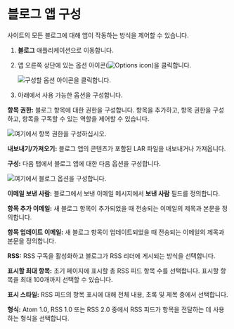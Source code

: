 # 블로그 앱 구성

사이트의 모든 블로그에 대해 앱이 작동하는 방식을 제어할 수 있습니다.

1. **블로그** 애플리케이션으로 이동합니다.

1. 앱 오른쪽 상단에 있는 옵션 아이콘(![Options icon](../../images/icon-options.png))을 클릭합니다.

    ![구성할 옵션 아이콘을 클릭합니다.](configuring-the-blogs-app/images/01.png)

1. 아래에서 사용 가능한 옵션을 구성합니다.

**항목 권한:** 블로그 항목에 대한 권한을 구성합니다. 항목을 추가하고, 항목 권한을 구성하고, 항목을 구독할 수 있는 역할을 제어할 수 있습니다.

![여기에서 항목 권한을 구성하십시오.](configuring-the-blogs-app/images/02.png)

**내보내기/가져오기:** 블로그 앱의 콘텐츠가 포함된 LAR 파일을 내보내거나 가져옵니다.

**구성:** 다음 탭에서 블로그 앱에 대한 다음 옵션을 구성합니다.

![여기에서 블로그 옵션을 구성합니다.](configuring-the-blogs-app/images/04.png)

**이메일 보낸 사람:** 블로그에서 보낸 이메일 메시지에서 **보낸 사람** 필드를 정의합니다.

**항목 추가 이메일:** 새 블로그 항목이 추가되었을 때 전송되는 이메일의 제목과 본문을 정의합니다.

**항목 업데이트 이메일:** 새 블로그 항목이 업데이트되었을 때 전송되는 이메일의 제목과 본문을 정의합니다.

**RSS:** RSS 구독을 활성화하고 블로그가 RSS 리더에 게시되는 방식을 선택합니다.

**표시할 최대 항목:** 초기 페이지에 표시할 총 RSS 피드 항목 수를 선택합니다. 표시할 항목을 최대 100개까지 선택할 수 있습니다.

**표시 스타일:** RSS 피드의 항목 표시에 대해 전체 내용, 초록 및 제목 중에서 선택합니다.

**형식:** Atom 1.0, RSS 1.0 또는 RSS 2.0 중에서 RSS 피드가 항목을 전달하는 데 사용하는 형식을 선택합니다.
